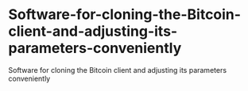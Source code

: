 Software-for-cloning-the-Bitcoin-client-and-adjusting-its-parameters-conveniently
=================================================================================

Software for cloning the Bitcoin client and adjusting its parameters conveniently